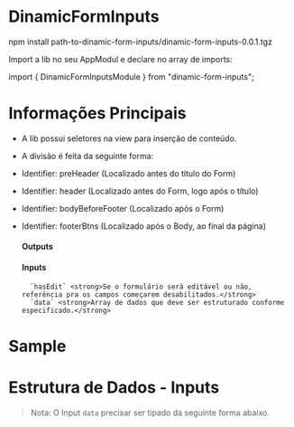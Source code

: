 # DinamicFormInputs

npm install path-to-dinamic-form-inputs/dinamic-form-inputs-0.0.1.tgz

Import a lib no seu AppModul e declare no array de imports:

import { DinamicFormInputsModule } from "dinamic-form-inputs";

# Informações Principais


- A lib possui seletores na view para inserção de conteúdo.
- A divisão é feita da seguinte forma:

- Identifier: preHeader (Localizado antes do título do Form)
- Identifier: header (Localizado antes do Form, logo após o título)
- Identifier: bodyBeforeFooter (Localizado após o Form)
- Identifier: footerBtns (Localizado após o Body, ao final da página)

  #### Outputs
  
  #### Inputs
  
        `hasEdit` <strong>Se o formulário será editável ou não, referência pra os campos começarem desabilitados.</strong>
        `data` <strong>Array de dados que deve ser estruturado conforme especificado.</strong>


# Sample 

# Estrutura de Dados - Inputs

> Nota: O Input `data` precisar ser tipado da seguinte forma abaixo.
